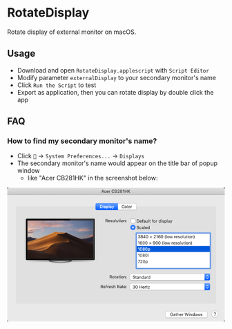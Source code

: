 # RotateDisplay
Rotate display of external monitor on macOS.

## Usage

* Download and open `RotateDisplay.applescript` with `Script Editor`
* Modify parameter `externalDisplay` to your secondary monitor's name
* Click `Run the Script` to test
* Export as application, then you can rotate display by double click the app

## FAQ
### How to find my secondary monitor's name?
* Click `🍎` -> `System Preferences...` -> `Displays`
* The secondary monitor's name would appear on the title bar of popup window
  * like "Acer CB281HK" in the screenshot below:

![Popup Window](popup.png)
